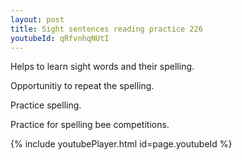 ```yaml
---
layout: post
title: Sight sentences reading practice 226
youtubeId: qRfvnhqNUtI
---
```

 
 
Helps to learn sight words and their spelling.

Opportunitiy to repeat the spelling. 

Practice spelling. 
 
Practice for spelling bee competitions. 
 
{% include youtubePlayer.html id=page.youtubeId %}
 
 
